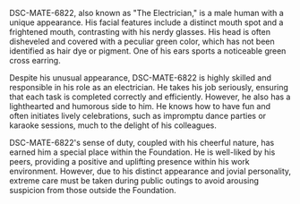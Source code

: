 DSC-MATE-6822, also known as "The Electrician," is a male human with a unique appearance. His facial features include a distinct mouth spot and a frightened mouth, contrasting with his nerdy glasses. His head is often disheveled and covered with a peculiar green color, which has not been identified as hair dye or pigment. One of his ears sports a noticeable green cross earring.

Despite his unusual appearance, DSC-MATE-6822 is highly skilled and responsible in his role as an electrician. He takes his job seriously, ensuring that each task is completed correctly and efficiently. However, he also has a lighthearted and humorous side to him. He knows how to have fun and often initiates lively celebrations, such as impromptu dance parties or karaoke sessions, much to the delight of his colleagues.

DSC-MATE-6822's sense of duty, coupled with his cheerful nature, has earned him a special place within the Foundation. He is well-liked by his peers, providing a positive and uplifting presence within his work environment. However, due to his distinct appearance and jovial personality, extreme care must be taken during public outings to avoid arousing suspicion from those outside the Foundation.